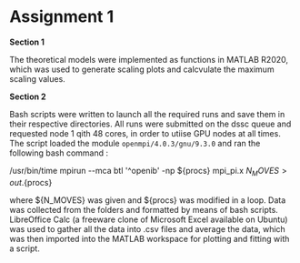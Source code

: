 # Assignment 1

**Section 1**

The theoretical models were implemented as functions in MATLAB R2020, which was used to generate scaling plots and calcvulate the maximum scaling values.

**Section 2**

Bash scripts were written to launch all the required runs and save them in their respective directories. 
All runs were submitted on the dssc queue and requested node 1 qith 48 cores, in order to utiise GPU nodes at all times.
The script loaded the module  `openmpi/4.0.3/gnu/9.3.0` and ran the following bash command :

/usr/bin/time mpirun  --mca btl '^openib' -np ${procs} mpi_pi.x  ${N_MOVES} >out.${procs}

where ${N_MOVES} was given and ${procs} was modified in a loop.
Data was collected from the folders and formatted by means of bash scripts.
LibreOffice Calc (a freeware clone of Microsoft Excel available on Ubuntu) was used to gather all the data into .csv files and average the data, which was then imported into the MATLAB workspace for plotting and fitting with a script.
